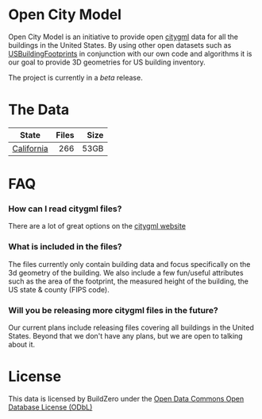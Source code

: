 # Open City Model
Open City Model is an initiative to provide open [citygml](https://www.citygml.org) data for all the buildings in the United States.  By using other open datasets such as [USBuildingFootprints](https://github.com/Microsoft/USBuildingFootprints) in conjunction with our own code and algorithms it is our goal to provide 3D geometries for US building inventory.

The project is currently in a *beta* release.


# The Data

| State        | Files        | Size  |
| ------------ |-------------:| -----:|
| [California](http://ocm-citygml-beta.s3-website-us-east-1.amazonaws.com/California/) | 266          | 53GB |


# FAQ

### How can I read citygml files?
There are a lot of great options on the [citygml website](https://www.citygml.org/software/)

### What is included in the files?
The files currently only contain building data and focus specifically on the 3d geometry of the building.  We also include a few fun/useful attributes such as the area of the footprint, the measured height of the building, the US state & county (FIPS code).

### Will you be releasing more citygml files in the future?
Our current plans include releasing files covering all buildings in the United States.  Beyond that we don't have any plans, but we are open to talking about it.

# License
This data is licensed by BuildZero under the [Open Data Commons Open Database License (ODbL)](https://opendatacommons.org/licenses/odbl/)
